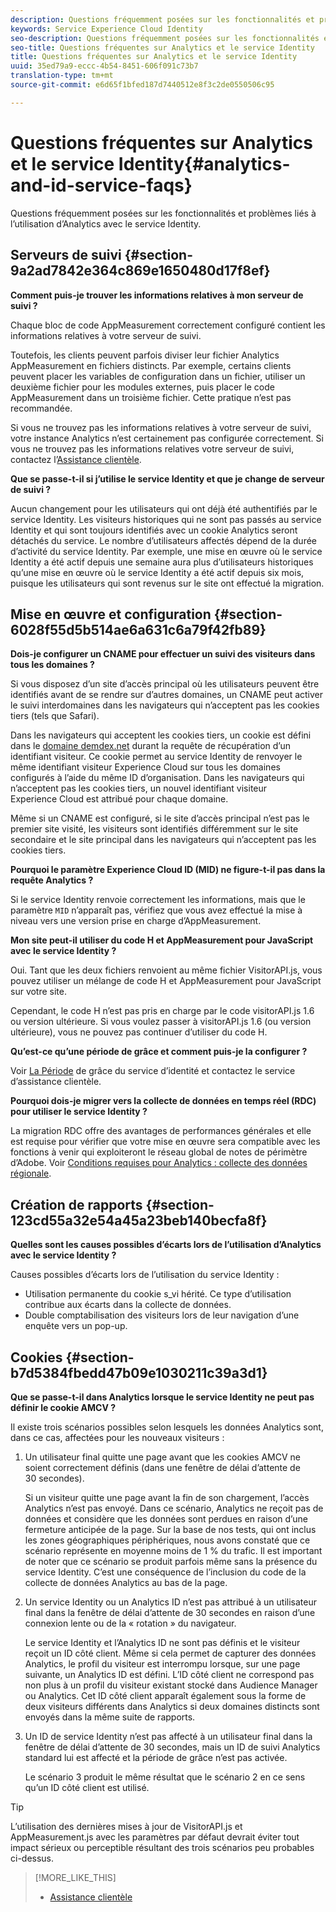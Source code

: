 ```yaml
---
description: Questions fréquemment posées sur les fonctionnalités et problèmes liés à l’utilisation d’Analytics avec le service Experience Cloud Identity.
keywords: Service Experience Cloud Identity
seo-description: Questions fréquemment posées sur les fonctionnalités et problèmes liés à l’utilisation d’Analytics avec le service Identity.
seo-title: Questions fréquentes sur Analytics et le service Identity
title: Questions fréquentes sur Analytics et le service Identity
uuid: 35ed79a9-eccc-4b54-8451-606f091c73b7
translation-type: tm+mt
source-git-commit: e6d65f1bfed187d7440512e8f3c2de0550506c95

---
```



# Questions fréquentes sur Analytics et le service Identity{#analytics-and-id-service-faqs}

Questions fréquemment posées sur les fonctionnalités et problèmes liés à l’utilisation d’Analytics avec le service Identity.

## Serveurs de suivi {#section-9a2ad7842e364c869e1650480d17f8ef}

**Comment puis-je trouver les informations relatives à mon serveur de suivi ?**

Chaque bloc de code AppMeasurement correctement configuré contient les informations relatives à votre serveur de suivi.

Toutefois, les clients peuvent parfois diviser leur fichier Analytics AppMeasurement en fichiers distincts. Par exemple, certains clients peuvent placer les variables de configuration dans un fichier, utiliser un deuxième fichier pour les modules externes, puis placer le code AppMeasurement dans un troisième fichier. Cette pratique n’est pas recommandée.

Si vous ne trouvez pas les informations relatives à votre serveur de suivi, votre instance Analytics n’est certainement pas configurée correctement. Si vous ne trouvez pas les informations relatives votre serveur de suivi, contactez l’[Assistance clientèle](https://helpx.adobe.com/marketing-cloud/contact-support.html).

**Que se passe-t-il si j’utilise le service Identity et que je change de serveur de suivi ?**

Aucun changement pour les utilisateurs qui ont déjà été authentifiés par le service Identity. Les visiteurs historiques qui ne sont pas passés au service Identity et qui sont toujours identifiés avec un cookie Analytics seront détachés du service. Le nombre d’utilisateurs affectés dépend de la durée d’activité du service Identity. Par exemple, une mise en œuvre où le service Identity a été actif depuis une semaine aura plus d’utilisateurs historiques qu’une mise en œuvre où le service Identity a été actif depuis six mois, puisque les utilisateurs qui sont revenus sur le site ont effectué la migration.

## Mise en œuvre et configuration {#section-6028f55d5b514ae6a631c6a79f42fb89}

**Dois-je configurer un CNAME pour effectuer un suivi des visiteurs dans tous les domaines ?**

Si vous disposez d’un site d’accès principal où les utilisateurs peuvent être identifiés avant de se rendre sur d’autres domaines, un CNAME peut activer le suivi interdomaines dans les navigateurs qui n’acceptent pas les cookies tiers (tels que Safari).

Dans les navigateurs qui acceptent les cookies tiers, un cookie est défini dans le [domaine demdex.net](https://marketing.adobe.com/resources/help/en_US/aam/demdex-calls.html) durant la requête de récupération d’un identifiant visiteur. Ce cookie permet au service Identity de renvoyer le même identifiant visiteur Experience Cloud sur tous les domaines configurés à l’aide du même ID d’organisation. Dans les navigateurs qui n’acceptent pas les cookies tiers, un nouvel identifiant visiteur Experience Cloud est attribué pour chaque domaine.

Même si un CNAME est configuré, si le site d’accès principal n’est pas le premier site visité, les visiteurs sont identifiés différemment sur le site secondaire et le site principal dans les navigateurs qui n’acceptent pas les cookies tiers.

**Pourquoi le paramètre Experience Cloud ID (MID) ne figure-t-il pas dans la requête Analytics ?**

Si le service Identity renvoie correctement les informations, mais que le paramètre `MID` n’apparaît pas, vérifiez que vous avez effectué la mise à niveau vers une version prise en charge d’AppMeasurement.

**Mon site peut-il utiliser du code H et AppMeasurement pour JavaScript avec le service Identity ?**

Oui. Tant que les deux fichiers renvoient au même fichier VisitorAPI.js, vous pouvez utiliser un mélange de code H et AppMeasurement pour JavaScript sur votre site.

Cependant, le code H n’est pas pris en charge par le code visitorAPI.js 1.6 ou version ultérieure. Si vous voulez passer à visitorAPI.js 1.6 (ou version ultérieure), vous ne pouvez pas continuer d’utiliser du code H.

**Qu’est-ce qu’une période de grâce et comment puis-je la configurer ?**

Voir [La Période](../reference/analytics-reference/grace-period.md) de grâce du service d’identité et contactez le service d’assistance [](https://helpx.adobe.com/marketing-cloud/contact-support.html)clientèle.

**Pourquoi dois-je migrer vers la collecte de données en temps réel (RDC) pour utiliser le service Identity ?**

La migration RDC offre des avantages de performances générales et elle est requise pour vérifier que votre mise en œuvre sera compatible avec les fonctions à venir qui exploiteront le réseau global de notes de périmètre d’Adobe. Voir [Conditions requises pour Analytics : collecte des données régionale](../reference/requirements.md#section-7d04bb013bc84a25bae3b148bc0ca25f).

## Création de rapports {#section-123cd55a32e54a45a23beb140becfa8f}

**Quelles sont les causes possibles d’écarts lors de l’utilisation d’Analytics avec le service Identity ?**

Causes possibles d’écarts lors de l’utilisation du service Identity :

* Utilisation permanente du cookie s_vi hérité. Ce type d’utilisation contribue aux écarts dans la collecte de données.
* Double comptabilisation des visiteurs lors de leur navigation d’une enquête vers un pop-up.

## Cookies {#section-b7d5384fbedd47b09e1030211c39a3d1}

**Que se passe-t-il dans Analytics lorsque le service Identity ne peut pas définir le cookie AMCV ?**

Il existe trois scénarios possibles selon lesquels les données Analytics sont, dans ce cas, affectées pour les nouveaux visiteurs :

1. Un utilisateur final quitte une page avant que les cookies AMCV ne soient correctement définis (dans une fenêtre de délai d’attente de 30 secondes).

   Si un visiteur quitte une page avant la fin de son chargement, l’accès Analytics n’est pas envoyé. Dans ce scénario, Analytics ne reçoit pas de données et considère que les données sont perdues en raison d’une fermeture anticipée de la page. Sur la base de nos tests, qui ont inclus les zones géographiques périphériques, nous avons constaté que ce scénario représente en moyenne moins de 1 % du trafic. Il est important de noter que ce scénario se produit parfois même sans la présence du service Identity. C’est une conséquence de l’inclusion du code de la collecte de données Analytics au bas de la page.

1. Un service Identity ou un Analytics ID n’est pas attribué à un utilisateur final dans la fenêtre de délai d’attente de 30 secondes en raison d’une connexion lente ou de la « rotation » du navigateur.

   Le service Identity et l’Analytics ID ne sont pas définis et le visiteur reçoit un ID côté client. Même si cela permet de capturer des données Analytics, le profil du visiteur est interrompu lorsque, sur une page suivante, un Analytics ID est défini. L’ID côté client ne correspond pas non plus à un profil du visiteur existant stocké dans Audience Manager ou Analytics. Cet ID côté client apparaît également sous la forme de deux visiteurs différents dans Analytics si deux domaines distincts sont envoyés dans la même suite de rapports.

1. Un ID de service Identity n’est pas affecté à un utilisateur final dans la fenêtre de délai d’attente de 30 secondes, mais un ID de suivi Analytics standard lui est affecté et la période de grâce n’est pas activée.

   Le scénario 3 produit le même résultat que le scénario 2 en ce sens qu’un ID côté client est utilisé.

>[!TIP]
>
>L’utilisation des dernières mises à jour de VisitorAPI.js et AppMeasurement.js avec les paramètres par défaut devrait éviter tout impact sérieux ou perceptible résultant des trois scénarios peu probables ci-dessus.

>[!MORE_LIKE_THIS]
>
>* [Assistance clientèle](https://helpx.adobe.com/marketing-cloud/contact-support.html)

